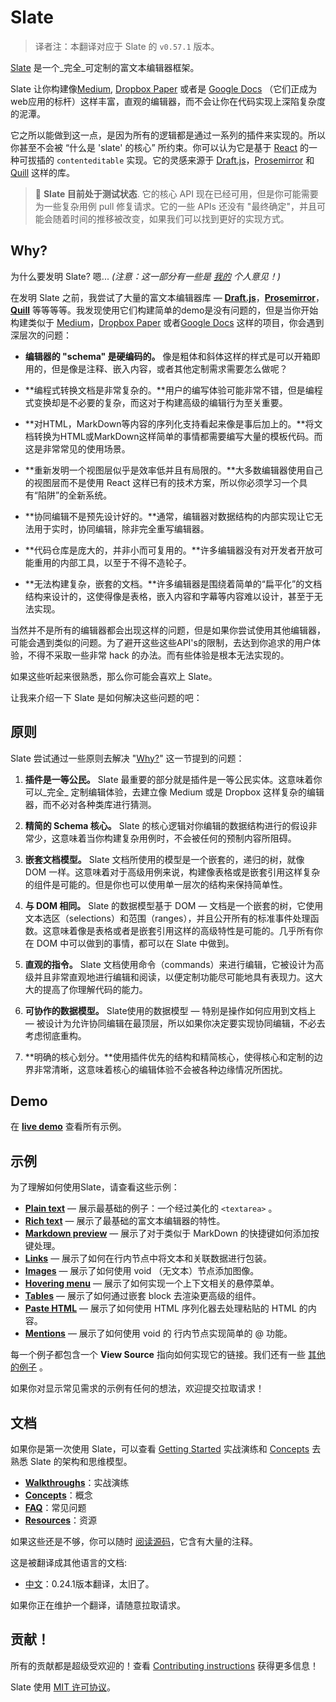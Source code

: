 # Slate

> 译者注：本翻译对应于 Slate 的 `v0.57.1` 版本。

[Slate](http://slatejs.org) 是一个_完全_可定制的富文本编辑器框架。

Slate 让你构建像[Medium](https://medium.com/), [Dropbox Paper](https://www.dropbox.com/paper) 或者是 [Google Docs](https://www.google.com/docs/about/) （它们正成为web应用的标杆）这样丰富，直观的编辑器，而不会让你在代码实现上深陷复杂度的泥潭。

它之所以能做到这一点，是因为所有的逻辑都是通过一系列的插件来实现的。所以你甚至不会被 “什么是 'slate' 的核心” 所约束。你可以认为它是基于 [React](https://facebook.github.io/react/) 的一种可拔插的 `contenteditable` 实现。它的灵感来源于 [Draft.js](https://facebook.github.io/draft-js/)，[Prosemirror](http://prosemirror.net/) 和 [Quill](http://quilljs.com/) 这样的库。

> 🤖 **Slate 目前处于测试状态**. 它的核心 API 现在已经可用，但是你可能需要为一些复杂用例 pull 修复请求。它的一些 APIs 还没有 "最终确定"，并且可能会随着时间的推移被改变，如果我们可以找到更好的实现方式。

## Why?

为什么要发明 Slate? 嗯... _(注意：这一部分有一些是 [我的](https://github.com/ianstormtaylor) 个人意见！)_

在发明 Slate 之前，我尝试了大量的富文本编辑器库 — [**Draft.js**](https://facebook.github.io/draft-js/)，[**Prosemirror**](http://prosemirror.net/)，[**Quill**](http://quilljs.com/) 等等等等。我发现使用它们构建简单的demo是没有问题的，但是当你开始构建类似于 [Medium](https://medium.com/)，[Dropbox Paper](https://www.dropbox.com/paper) 或者[Google Docs](https://www.google.com/docs/about/) 这样的项目，你会遇到深层次的问题：

- **编辑器的 "schema" 是硬编码的。** 像是粗体和斜体这样的样式是可以开箱即用的，但是像是注释、嵌入内容，或者其他定制需求需要怎么做呢？

- **编程式转换文档是非常复杂的。**用户的编写体验可能非常不错，但是编程式变换却是不必要的复杂，而这对于构建高级的编辑行为至关重要。

- **对HTML，MarkDown等内容的序列化支持看起来像是事后加上的。**将文档转换为HTML或MarkDown这样简单的事情都需要编写大量的模板代码。而这是非常常见的使用场景。

- **重新发明一个视图层似乎是效率低并且有局限的。**大多数编辑器使用自己的视图层而不是使用 React 这样已有的技术方案，所以你必须学习一个具有“陷阱”的全新系统。

- **协同编辑不是预先设计好的。**通常，编辑器对数据结构的内部实现让它无法用于实时，协同编辑，除非完全重写编辑器。

- **代码仓库是庞大的，并非小而可复用的。**许多编辑器没有对开发者开放可能重用的内部工具，以至于不得不造轮子。

- **无法构建复杂，嵌套的文档。**许多编辑器是围绕着简单的“扁平化”的文档结构来设计的，这使得像是表格，嵌入内容和字幕等内容难以设计，甚至于无法实现。

当然并不是所有的编辑器都会出现这样的问题，但是如果你尝试使用其他编辑器，可能会遇到类似的问题。为了避开这些这些API's的限制，去达到你追求的用户体验，不得不采取一些非常 hack 的办法。而有些体验是根本无法实现的。

如果这些听起来很熟悉，那么你可能会喜欢上 Slate。

让我来介绍一下 Slate 是如何解决这些问题的吧：

## 原则

Slate 尝试通过一些原则去解决 "[Why?](about:blank#why)" 这一节提到的问题：

1. **插件是一等公民。** Slate 最重要的部分就是插件是一等公民实体。这意味着你可以_完全_ 定制编辑体验，去建立像 Medium 或是 Dropbox 这样复杂的编辑器，而不必对各种类库进行猜测。

2. **精简的 Schema 核心。** Slate 的核心逻辑对你编辑的数据结构进行的假设非常少，这意味着当你构建复杂用例时，不会被任何的预制内容所阻碍。

3. **嵌套文档模型。** Slate 文档所使用的模型是一个嵌套的，递归的树，就像 DOM 一样。这意味着对于高级用例来说，构建像表格或是嵌套引用这样复杂的组件是可能的。但是你也可以使用单一层次的结构来保持简单性。

4. **与 DOM 相同。** Slate 的数据模型基于 DOM — 文档是一个嵌套的树，它使用文本选区（selections）和范围（ranges），并且公开所有的标准事件处理函数。这意味着像是表格或者是嵌套引用这样的高级特性是可能的。几乎所有你在 DOM 中可以做到的事情，都可以在 Slate 中做到。

5. **直观的指令。** Slate 文档使用命令（commands）来进行编辑，它被设计为高级并且非常直观地进行编辑和阅读，以便定制功能尽可能地具有表现力。这大大的提高了你理解代码的能力。

6. **可协作的数据模型。** Slate使用的数据模型 — 特别是操作如何应用到文档上 — 被设计为允许协同编辑在最顶层，所以如果你决定要实现协同编辑，不必去考虑彻底重构。

7. **明确的核心划分。**使用插件优先的结构和精简核心，使得核心和定制的边界非常清晰，这意味着核心的编辑体验不会被各种边缘情况所困扰。

## Demo

在 [**live demo**](http://slatejs.org) 查看所有示例。

## 示例

为了理解如何使用Slate，请查看这些示例：

- [**Plain text**](https://www.slatejs.org/examples/plaintext) — 展示最基础的例子：一个经过美化的  `<textarea>` 。
- [**Rich text**](https://www.slatejs.org/examples/richtext) — 展示了最基础的富文本编辑器的特性。
- [**Markdown preview**](https://www.slatejs.org/examples/markdown-preview) — 展示了对于类似于 MarkDown 的快捷键如何添加按键处理。
- [**Links**](https://www.slatejs.org/examples/links) — 展示了如何在行内节点中将文本和关联数据进行包装。
- [**Images**](https://www.slatejs.org/examples/images) — 展示了如何使用 void （无文本）节点添加图像。
- [**Hovering menu**](https://www.slatejs.org/examples/hovering-menu) — 展示了如何实现一个上下文相关的悬停菜单。
- [**Tables**](https://www.slatejs.org/examples/tables) — 展示了如何通过嵌套 block 去渲染更高级的组件。
- [**Paste HTML**](https://www.slatejs.org/examples/paste-html) — 展示了如何使用 HTML 序列化器去处理粘贴的 HTML 的内容。
- [**Mentions**](https://www.slatejs.org/examples/mentions) — 展示了如何使用 void 的 行内节点实现简单的 @ 功能。

每一个例子都包含一个 **View Source** 指向如何实现它的链接。我们还有一些 [其他的例子](https://github.com/ianstormtaylor/slate/tree/master/site/examples) 。

如果你对显示常见需求的示例有任何的想法，欢迎提交拉取请求！

## 文档

如果你是第一次使用 Slate，可以查看 [Getting Started](http://docs.slatejs.org/walkthroughs/01-installing-slate) 实战演练和 [Concepts](http://docs.slatejs.org/concepts) 去熟悉 Slate 的架构和思维模型。

- [**Walkthroughs**](http://docs.slatejs.org/walkthroughs)：实战演练
- [**Concepts**](http://docs.slatejs.org/concepts)：概念
- [**FAQ**](http://docs.slatejs.org/general/faq)：常见问题
- [**Resources**](http://docs.slatejs.org/general/resources)：资源

如果这些还是不够，你可以随时 [阅读源码](https://github.com/ianstormtaylor/slate/tree/master/packages)，它含有大量的注释。

这是被翻译成其他语言的文档:

- [中文](https://doodlewind.github.io/slate-doc-cn/)：0.24.1版本翻译，太旧了。

如果你正在维护一个翻译，请随意拉取请求。

## 贡献！

所有的贡献都是超级受欢迎的！查看 [Contributing instructions](../Contributing.md) 获得更多信息！

Slate 使用 [MIT 许可协议](../License.md)。
